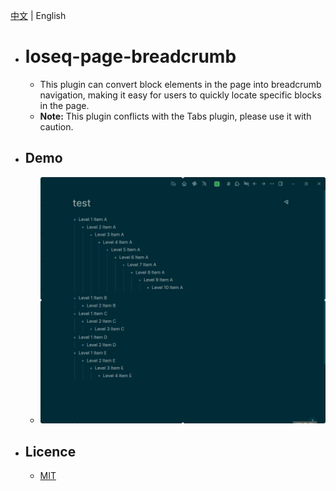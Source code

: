 [中文](README.CN.md) | English

- # loseq-page-breadcrumb
  - This plugin can convert block elements in the page into breadcrumb navigation, making it easy for users to quickly locate specific blocks in the page.
  - **Note:** This plugin conflicts with the Tabs plugin, please use it with caution.
- ## Demo
  - ![demo](./demo.gif)
- ## Licence
  - [MIT](https://choosealicense.com/licenses/mit/)
